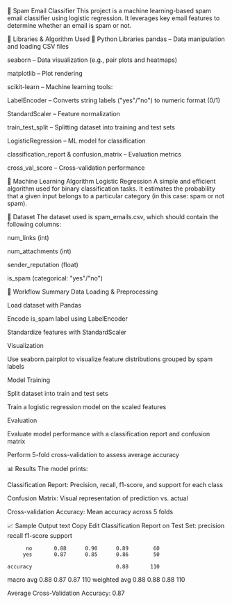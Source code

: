 📧 Spam Email Classifier
This project is a machine learning-based spam email classifier using logistic regression. It leverages key email features to determine whether an email is spam or not.

🧰 Libraries & Algorithm Used
🧪 Python Libraries
pandas – Data manipulation and loading CSV files

seaborn – Data visualization (e.g., pair plots and heatmaps)

matplotlib – Plot rendering

scikit-learn – Machine learning tools:

LabelEncoder – Converts string labels ("yes"/"no") to numeric format (0/1)

StandardScaler – Feature normalization

train_test_split – Splitting dataset into training and test sets

LogisticRegression – ML model for classification

classification_report & confusion_matrix – Evaluation metrics

cross_val_score – Cross-validation performance

🤖 Machine Learning Algorithm
Logistic Regression
A simple and efficient algorithm used for binary classification tasks. It estimates the probability that a given input belongs to a particular category (in this case: spam or not spam).

📁 Dataset
The dataset used is spam_emails.csv, which should contain the following columns:

num_links (int)

num_attachments (int)

sender_reputation (float)

is_spam (categorical: "yes"/"no")

🧠 Workflow Summary
Data Loading & Preprocessing

Load dataset with Pandas

Encode is_spam label using LabelEncoder

Standardize features with StandardScaler

Visualization

Use seaborn.pairplot to visualize feature distributions grouped by spam labels

Model Training

Split dataset into train and test sets

Train a logistic regression model on the scaled features

Evaluation

Evaluate model performance with a classification report and confusion matrix

Perform 5-fold cross-validation to assess average accuracy

📊 Results
The model prints:

Classification Report: Precision, recall, f1-score, and support for each class

Confusion Matrix: Visual representation of prediction vs. actual

Cross-validation Accuracy: Mean accuracy across 5 folds

📈 Sample Output
text
Copy
Edit
Classification Report on Test Set:
              precision    recall  f1-score   support

          no       0.88      0.90      0.89        60
         yes       0.87      0.85      0.86        50

    accuracy                           0.88       110
   macro avg       0.88      0.87      0.87       110
weighted avg       0.88      0.88      0.88       110

Average Cross-Validation Accuracy: 0.87
